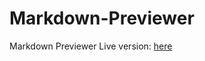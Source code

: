 # Markdown-Previewer
Markdown Previewer
Live version: <a href="https://srayen.github.io/Markdown-Previewer/">here</a>
